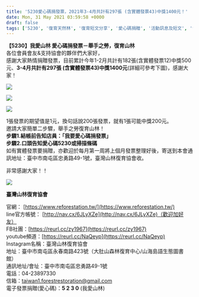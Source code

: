 ```yaml
---
title: '5230愛心碼捐發票，2021年3-4月共計有297張 (含實體發票43)中獎1400元！'
date: Mon, 31 May 2021 03:59:58 +0000
draft: false
tags: ['5230', '復育天然林', '復育短文分享', '愛心碼捐贈', '活動訊息及短文', '發票', '臺灣山林復育協會']
---
```


**【5230】我愛山林 愛心碼捐發票－舉手之勞，復育山林**  
各位會員會友&支持協會的夥伴們大家好，  
感謝大家熱情捐贈發票，目前累計今年1-2月共計有182張(含實體發票12)中獎500元、**3-4月共計有297張 (含實體發票43)中獎1400元**(詳細可參考下圖)，感謝大家！

![](https://www.reforestation.tw/wp-content/uploads/2021/05/01-04.jpg)

![](https://www.reforestation.tw/wp-content/uploads/2021/05/01-04-1.jpg)

![](https://www.reforestation.tw/wp-content/uploads/2021/05/20213及4月中獎發票明細.jpg)

1張發票的期望值是1元，換句話說200張發票，就有1張可能中獎200元。  
邀請大家簡單二步驟，舉手之勞復育山林！  
**步驟1.結帳前告知店員：「我要愛心碼捐發票」  
步驟2.口頭告知愛心碼5230或掃描條碼**  
如有實體發票要捐贈，亦歡迎於每月第一周將上個月發票整理好後，寄送到本會通訊地址：臺中市南屯區忠勇路49-1號，臺灣山林復育協會收。

非常感謝大家！！

![](https://www.reforestation.tw/wp-content/uploads/2021/05/愛心碼捐贈v2_工作區域-1.jpg)

**臺灣山林復育協會**

官網： [https://www.reforestation.tw/](https://www.reforestation.tw/)  
line官方帳號： [http://nav.cx/6JLyXZe](http://nav.cx/6JLyXZe)（歡迎加好友）  
FB社團：[https://reurl.cc/zy1967](https://reurl.cc/zy1967)  
youtube頻道：[https://reurl.cc/NaQeyp](https://reurl.cc/NaQeyp)  
Instagram名稱：臺灣山林復育協會   
地址：臺中市南屯區永春南路423號（大肚山森林復育中心/山海島語生態圖書館）  
通訊地址/會址：臺中市南屯區忠勇路49-1號  
電話：04-23897330  
信箱：[taiwan1.forestrestoration@gmail.com](mailto:taiwan1.forestrestoration@gmail.com)  
電子發票捐贈(愛心碼)：**5 2 3 0** (我愛山林)